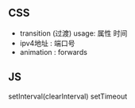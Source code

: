 ## CSS
- transition (过渡) usage: 属性 时间
- ipv4地址 : 端口号
- animation : forwards


## JS
setInterval(clearInterval)
setTimeout